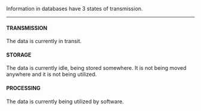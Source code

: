 Information in databases have 3 states of transmission.

****

#### TRANSMISSION
The data is currently in transit.

#### STORAGE
The data is currently idle, being stored somewhere. It is not being moved anywhere and it is not being utilized.

#### PROCESSING
The data is currently being utilized by software.